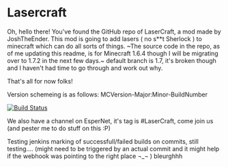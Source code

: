 Lasercraft
==========

Oh, hello there! You've found the GitHub repo of LaserCraft, a mod made by JoshTheEnder.
This mod is going to add lasers ( no s**t Sherlock ) to minecraft which can do all sorts of things.
~The source code in the repo, as of me updating this readme, is for Minecraft 1.6.4 though I will be migrating over to 1.7.2 in the next few days.~ default branch is 1.7, it's broken though and I haven't had time to go through and work out why.

That's all for now folks!

Version schemeing is as follows: MCVersion-Major:Minor-BuildNumber

[![Build Status](http://www.theender.net/jenkins/buildStatus/icon?job=LaserCraft)](http://www.theender.net/jenkins/job/LaserCraft/)

We also have a channel on EsperNet, it's tag is #LaserCraft, come join us (and pester me to do stuff on this :P)


Testing jenkins marking of successfull/failed builds on commits, still testing.... (might need to be triggered by an actual commit and it might help if the webhook was pointing to the right place ¬_¬ ) bleurghhh
